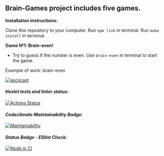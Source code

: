 ## Brain-Games project includes five games.
**Installation instructions:**

Clone this repository to your computer. Run `npm link` in terminal. Run `make install` in terminal.

**Game №1: Brain-even!** 
- Try to guess if the number is even. Use `brain-even` in terminal to start the game.

Example of work: brain-even

[![asciicast](https://asciinema.org/a/L1ve4szT6ljyIyhFPgJuanclZ.svg)](https://asciinema.org/a/L1ve4szT6ljyIyhFPgJuanclZ)

#### *Hexlet tests and linter status:*
[![Actions Status](https://github.com/Alla-Zyapaeva/frontend-project-lvl1/workflows/hexlet-check/badge.svg)](https://github.com/Alla-Zyapaeva/frontend-project-lvl1/actions)

#### *Codeclimate Maintainability Badge:*
[![Maintainability](https://api.codeclimate.com/v1/badges/a99a88d28ad37a79dbf6/maintainability)](https://codeclimate.com/github/codeclimate/codeclimate/maintainability)

#### *Status Badge - ESlint Check:*
[![Node.js CI](https://github.com/Alla-Zyapaeva/frontend-project-lvl1/actions/workflows/node.js.yml/badge.svg?branch=Node.js-CI-1)](https://github.com/Alla-Zyapaeva/frontend-project-lvl1/actions/workflows/node.js.yml)
